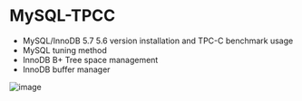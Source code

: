 # MySQL-TPCC

- MySQL/InnoDB 5.7 5.6 version installation and TPC-C benchmark usage
- MySQL tuning method
- InnoDB B+ Tree space management
- InnoDB buffer manager

![image](https://user-images.githubusercontent.com/55489991/122321960-a7439900-cf5f-11eb-94b7-44ecf083bb94.png)

